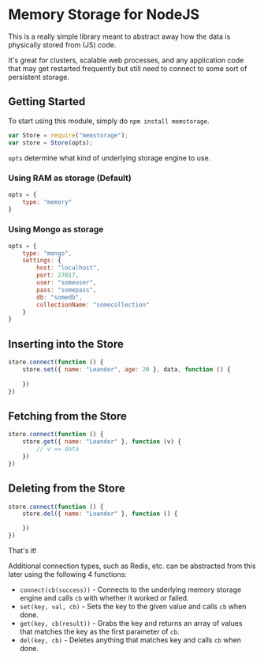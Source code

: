 Memory Storage for NodeJS
===============

This is a really simple library meant to abstract away how the data is physically stored from (JS) code.

It's great for clusters, scalable web processes, and any application code that may get restarted frequently but still need to connect to some sort of persistent storage.

## Getting Started

To start using this module, simply do `npm install memstorage`.

```js
var Store = require("memstorage");
var store = Store(opts);
```

`opts` determine what kind of underlying storage engine to use.

### Using RAM as storage (Default)
```js
opts = {
	type: "memory"
}
```

### Using Mongo as storage
```js
opts = {
	type: "mongo",
	settings: {
		host: "localhost",
		port: 27017,
		user: "someuser",
		pass: "somepass",
		db: "somedb",
		collectionName: "somecollection"
	}
}
```


## Inserting into the Store

```js
store.connect(function () {
	store.set({ name: "Leander", age: 20 }, data, function () {
		
	})
})

```

## Fetching from the Store

```js
store.connect(function () {
	store.get({ name: "Leander" }, function (v) {
		// v == data
	})
})
```

## Deleting from the Store

```js
store.connect(function () {
	store.del({ name: "Leander" }, function () {

	})
})
```


That's it!

Additional connection types, such as Redis, etc. can be abstracted from this later using the following 4 functions:

- `connect(cb(success))` - Connects to the underlying memory storage engine and calls `cb` with whether it worked or failed.
- `set(key, val, cb)` - Sets the key to the given value and calls `cb` when done.
- `get(key, cb(result))` - Grabs the key and returns an array of values that matches the key as the first parameter of `cb`.
- `del(key, cb)` - Deletes anything that matches key and calls `cb` when done.

